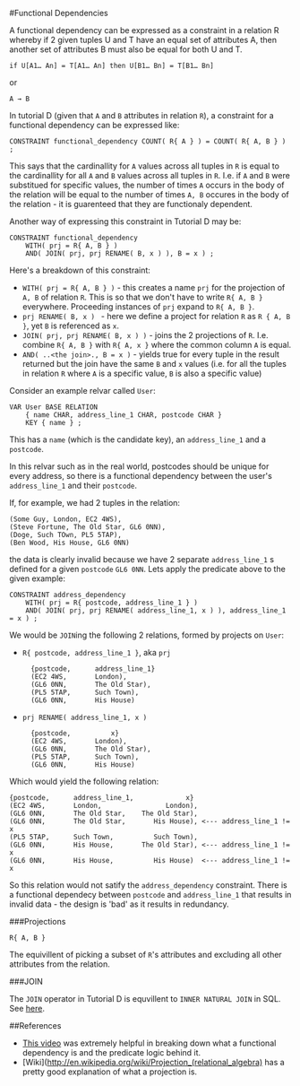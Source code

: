 #Functional Dependencies

A functional dependency can be expressed as a constraint in a relation R whereby if 2 given tuples U and T have an equal set of attributes A, then another set of attributes B must also be equal for both U and T.

	if U[A1… An] = T[A1… An] then U[B1… Bn] = T[B1… Bn]
	
or

	A → B

In tutorial D (given that `A` and `B` attributes in relation `R`), a constraint for a functional dependency can be expressed like:

	CONSTRAINT functional_dependency COUNT( R{ A } ) = COUNT( R{ A, B } ) ;

This says that the cardinallity for `A` values across all tuples in `R` is equal to the cardinallity for all `A` and `B` values across all tuples in `R`. I.e. if `A` and `B` were substitued for specific values, the number of times `A` occurs in the body of the relation will be equal to the number of times `A, B` occures in the body of the relation - it is guarenteed that they are functionaly dependent. 

Another way of expressing this constraint in Tutorial D may be:

	CONSTRAINT functional_dependency
		WITH( prj = R{ A, B } )
		AND( JOIN( prj, prj RENAME( B, x ) ), B = x ) ;


Here's a breakdown of this constraint:

- `WITH( prj = R{ A, B } )` - this creates a name `prj` for the projection of `A, B` of relation `R`. This is so that we don't have to write `R{ A, B }` everywhere. Proceeding instances of `prj` expand to `R{ A, B }`.
- `prj RENAME( B, x ) ` - here we define a project for relation `R` as `R { A, B }`, yet `B` is referenced as `x`. 
- `JOIN( prj, prj RENAME( B, x ) )` - joins the 2 projections of `R`. I.e. combine `R{ A, B }` with `R{ A, x }` where the common column `A` is equal.
- `AND( ..<the join>., B = x )` - yields true for every tuple in the result returned but the join have the same `B` and `x` values (i.e. for all the tuples in relation `R` where `A` is a specific value, `B` is also a specific value)

Consider an example relvar called `User`:

	VAR User BASE RELATION
		{ name CHAR, address_line_1 CHAR, postcode CHAR }
		KEY { name } ;

This has a `name` (which is the candidate key), an `address_line_1` and a `postcode`. 

In this relvar such as in the real world, postcodes should be unique for every address, so there is a functional dependency between the user's `address_line_1` and their `postcode`. 

If, for example, we had 2 tuples in the relation: 

	(Some Guy, London, EC2 4WS), 
	(Steve Fortune, The Old Star, GL6 0NN), 
	(Doge, Such TOwn, PL5 5TAP), 
	(Ben Wood, His House, GL6 0NN) 
	
the data is clearly invalid because we have 2 separate `address_line_1` s defined for a given `postcode` `GL6 0NN`. Lets apply the predicate above to the given example:

	CONSTRAINT address_dependency
		WITH( prj = R{ postcode, address_line_1 } )
		AND( JOIN( prj, prj RENAME( address_line_1, x ) ), address_line_1 = x ) ;

We would be `JOIN`ing the following 2 relations, formed by projects on `User`:

- `R{ postcode, address_line_1 }`, aka `prj`

		{postcode, 		address_line_1}
		(EC2 4WS, 		London), 
		(GL6 0NN,		The Old Star), 
		(PL5 5TAP,		Such Town), 
		(GL6 0NN, 		His House) 

- `prj RENAME( address_line_1, x )`

		{postcode,			x}
		(EC2 4WS, 		London), 
		(GL6 0NN, 		The Old Star), 
		(PL5 5TAP, 		Such Town), 
		(GL6 0NN,		His House) 


Which would yield the following relation:

	{postcode, 		address_line_1, 			x}
	(EC2 4WS, 		London,				   London),
	(GL6 0NN, 		The Old Star,	 The Old Star),
	(GL6 0NN, 		The Old Star,	 	His House), <--- address_line_1 != x
	(PL5 5TAP, 		Such Town,			Such Town),
	(GL6 0NN,		His House,		 The Old Star), <--- address_line_1 != x
	(GL6 0NN,		His House,		 	His House)  <--- address_line_1 != x

So this relation would not satify the `address_dependency` constraint. There is a functional dependecy between `postcode` and `address_line_1` that results in invalid data - the design is 'bad' as it results in redundancy.

###Projections

	R{ A, B } 

The equivillent of picking a subset of `R`'s attributes and excluding all other attributes from the relation. 

###JOIN

The `JOIN` operator in Tutorial D is equvillent to `INNER NATURAL JOIN` in SQL. See [here](http://www.dcs.warwick.ac.uk/~hugh/CS252/CS252-TD-to-SQL.pdf).

##References

- [This video](https://www.youtube.com/watch?v=jwNv1-b0tJs) was extremely helpful in breaking down what a functional dependency is and the predicate logic behind it.
- [Wiki](http://en.wikipedia.org/wiki/Projection_(relational_algebra) has a pretty good explanation of what a projection is.